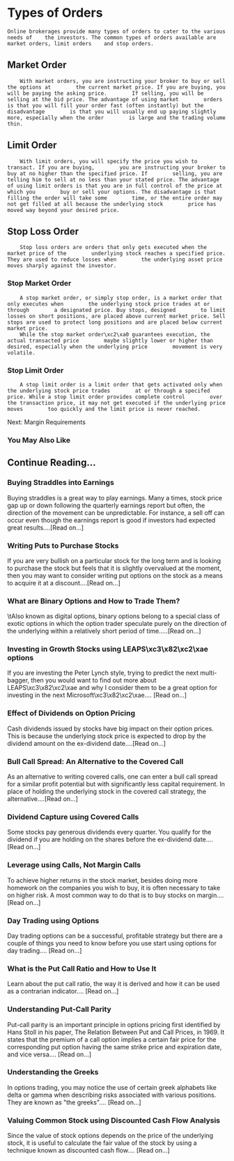 # Types of Orders
    Online brokerages provide many types of orders to cater to the various needs of    the investors. The common types of orders available are market orders, limit orders    and stop orders.

##         Market Order
        With market orders, you are instructing your broker to buy or sell the options at        the current market price. If you are buying, you will be paying the asking price.        If selling, you will be selling at the bid price. The advantage of using market        orders is that you will fill your order fast (often instantly) but the disadvantage        is that you will usually end up paying slightly more, especially when the order        is large and the trading volume thin.

## Limit Order
        With limit orders, you will specify the price you wish to transact. If you are buying,        you are instructing your broker to buy at no higher than the specified price. If        selling, you are telling him to sell at no less than your stated price. The advantage        of using limit orders is that you are in full control of the price at which you        buy or sell your options. The disadvantage is that filling the order will take some        time, or the entire order may not get filled at all because the underlying stock        price has moved way beyond your desired price.

##         Stop Loss Order
        Stop loss orders are orders that only gets executed when the market price of the        underlying stock reaches a specified price. They are used to reduce losses when        the underlying asset price moves sharply against the investor.

###         Stop Market Order
        A stop market order, or simply stop order, is a market order that only executes when        the underlying stock price trades at or through        a designated price. Buy stops, designed        to limit losses on short positions, are placed above current market price. Sell        stops are used to protect long positions and are placed below current market price.    
        While the stop market order\xc2\xa0 guarantees execution, the actual transacted price        maybe slightly lower or higher than desired, especially when the underlying price        movement is very volatile.

###         Stop Limit Order
        A stop limit order is a limit order that gets activated only when the underlying stock price trades        at or through a specifed price. While a stop limit order provides complete control        over the transaction price, it may not get executed if the underlying price moves        too quickly and the limit price is never reached.
Next: Margin Requirements 

### You May Also Like

## Continue Reading...

### Buying Straddles into Earnings
Buying straddles is a great way to play earnings.        Many a times, stock price gap up or down following the quarterly earnings report        but often, the direction of the movement can be unpredictable. For instance, a sell        off can occur even though the earnings report is good if investors had expected        great results....[Read on...]

### Writing Puts to Purchase Stocks
If you are very bullish on a particular stock for the long term and is looking to        purchase the stock but feels that it is slightly overvalued at the moment, then        you may want to consider writing put options on the        stock as a means to acquire it at a discount....[Read on...]

### What are Binary Options and How to Trade Them?
\tAlso known as digital options, binary options belong to a special class of exotic options in which the option trader speculate purely on the direction of the underlying within a relatively short period of time.....[Read on...]

### Investing in Growth Stocks using LEAPS\xc3\x82\xc2\xae options
If you are investing the Peter Lynch style, trying to predict the next multi-bagger,    then you would want to find out more about LEAPS\xc3\x82\xc2\xae and why I consider them to be a great option for investing in the next Microsoft\xc3\x82\xc2\xae....        [Read on...]

### Effect of Dividends on Option Pricing
Cash dividends issued by stocks have big impact on their option prices. This is    because the underlying stock price is expected to drop by the dividend amount on the ex-dividend date....[Read on...]

### Bull Call Spread: An Alternative to the Covered Call
As an alternative to writing covered calls, one can enter a bull call spread for    a similar profit potential but with significantly less capital requirement. In    place of holding the underlying stock in the covered call strategy, the alternative....[Read on...]

### Dividend Capture using Covered Calls
Some stocks pay generous dividends every quarter. You qualify for the dividend if        you are holding on the shares before the ex-dividend date....[Read on...]

### Leverage using Calls, Not Margin Calls
To achieve higher returns in the stock market, besides doing more homework on the        companies you wish to buy, it is often necessary to        take on higher risk. A most common way to do that is to buy stocks on margin....[Read on...]

### Day Trading using Options
Day trading options can be a successful, profitable strategy but there are a couple of things you need to know before you use start using options for day trading.... [Read on...]

### What is the Put Call Ratio and How to Use It
Learn about the put call ratio, the way it is derived and how it can be used as a contrarian indicator.... [Read on...]

### Understanding Put-Call Parity
Put-call parity is an important principle in options pricing first identified by Hans Stoll in his paper, The Relation Between Put and Call Prices, in 1969. It states that the premium of a call option implies a certain fair price for the corresponding put option having the same strike price and expiration date, and vice versa.... [Read on...]

### Understanding the Greeks
In options trading, you may notice the use of certain greek alphabets like delta        or gamma when describing risks associated with various positions. They are known as "the greeks".... [Read on...]

### Valuing Common Stock using Discounted Cash Flow    Analysis
Since the value of stock options depends on the price of the underlying stock, it        is useful to calculate the fair value of the stock by using a technique known as        discounted cash flow....        [Read on...]
